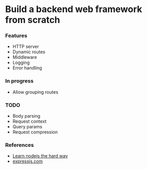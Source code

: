 # Build a backend web framework from scratch

### Features
- HTTP server
- Dynamic routes
- Middleware
- Logging
- Error handling

### In progress
- Allow grouping routes

### TODO
- Body parsing
- Request context
- Query params
- Request compression

### References
- [Learn nodejs the hard way](https://github.com/ishtms/learn-nodejs-hard-way)
- [expressjs.com](https://expressjs.com/)